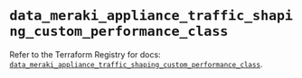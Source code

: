 # `data_meraki_appliance_traffic_shaping_custom_performance_class`

Refer to the Terraform Registry for docs: [`data_meraki_appliance_traffic_shaping_custom_performance_class`](https://registry.terraform.io/providers/ciscodevnet/meraki/1.7.1/docs/data-sources/appliance_traffic_shaping_custom_performance_class).
